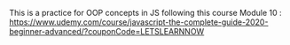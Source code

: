 This is a practice for OOP concepts in JS following this course Module 10 : https://www.udemy.com/course/javascript-the-complete-guide-2020-beginner-advanced/?couponCode=LETSLEARNNOW 
